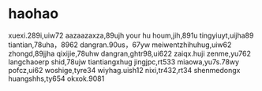 # haohao
xuexi.289i,uiw72
aazaazaxza,89ujh
your hu houm,jih,891u
tingyiuyt,uijha89
tiantian,78uha，8962
dangran.90us，67yw
meiwentzhihuhug,uiw62
zhongd,89jjha
qixijie,78uhw
dangran,ghtr98,ui622
zaiqx.huji
zenme,yu762
langchaoerp
shid,78ujw
tiantiangxhug
jingjpc,rt533
miaowa,yu7s.78wy
pofcz,ui62
woshige,tyre34
wiyhag.uish12
nixi,tr432,rt34
shenmedongx
huangshhs,ty654
okxok.9081
